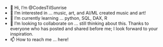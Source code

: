 - 👋 Hi, I’m @CodesTilSunrise
- 👀 I’m interested in ... music, art, and AI/ML created music and art!
- 🌱 I’m currently learning ... python, SQL, DAX, R
- 💞️ I’m looking to collaborate on ... still thinking about this. Thanks to everyone who has posted and shared before me; I look forward to your inspiration.
- 📫 How to reach me ... here!

<!---
CodesTilSunrise/CodesTilSunrise is a ✨ special ✨ repository because its `README.md` (this file) appears on your GitHub profile.
You can click the Preview link to take a look at your changes.
--->
